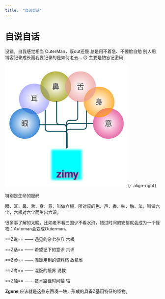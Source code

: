 ```yaml
---
title:  "自说自话"
---
```

# 自说自话

没错，自我感觉相当 OuterMan，既out还慢
总是用不着急、不要脸自勉
别人用博客记录成长而我要记录的是如何老去...  ​:cry:​ 主要是怕忘记密码

![tree](../../assets/images/tree.png){: .align-right}

特别是生命的密码

眼、耳、鼻、舌、身、意，叫做六根，所对应的色、声、香、味、触、法，叫做六尘，六根对六尘而生出六识。

很多事了解的太晚，比如老不看三国少不看水浒，错过时间的安排就会成为一个怪物：Automan会变成Outerman。

==Z说== ——  遇见的杂七杂八              六根

==Z话==  ——  希望记下的意识              六识

==Z参==  ——  混饭用到的资料档          故纸堆

==Z考==  ——  混饭的境界                      说教

==Z轴==  ——  技术路径时间轴              轴

**Zgene**  应该就是这些东西凑一块，形成的具备Z基因特征的怪物。
